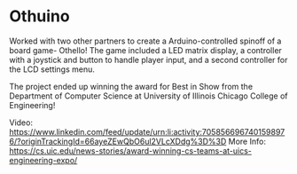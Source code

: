 # Othuino
Worked with two other partners to create a Arduino-controlled spinoff of a board game- Othello! The game included a LED matrix display, 
a controller with a joystick and button to handle player input, and a second controller for the LCD settings menu. 

The project ended up winning the award for Best in Show from the Department of Computer Science at University of Illinois Chicago College of Engineering!

Video: https://www.linkedin.com/feed/update/urn:li:activity:7058566967401598976/?originTrackingId=66ayeZEwQbO6ul2VLcXDdg%3D%3D
More Info: https://cs.uic.edu/news-stories/award-winning-cs-teams-at-uics-engineering-expo/
